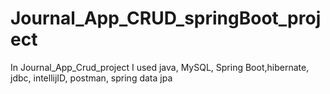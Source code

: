 # Journal_App_CRUD_springBoot_project
In Journal_App_Crud_project I used java, MySQL, Spring Boot,hibernate, jdbc, intellijID, postman, spring data jpa
